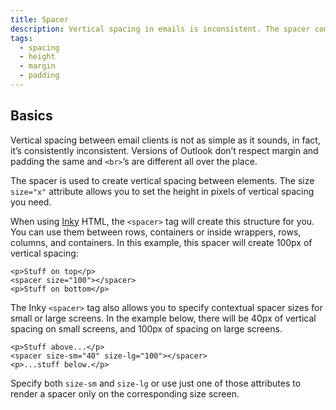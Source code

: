 ```yaml
---
title: Spacer
description: Vertical spacing in emails is inconsistent. The spacer component will help you create the space you need, the same on every device and client.
tags:
  - spacing
  - height
  - margin
  - padding
---
```


## Basics

Vertical spacing between email clients is not as simple as it sounds, in fact, it’s consistently inconsistent. Versions of Outlook don’t respect margin and padding the same and `<br>`’s are different all over the place. 

The spacer is used to create vertical spacing between elements. The size `size="x"` attribute allows you to set the height in pixels of vertical spacing you need.

When using [Inky](inky.html) HTML, the `<spacer>` tag will create this structure for you. You can use them between rows, containers or inside wrappers, rows, columns, and containers. In this example, this spacer will create 100px of vertical spacing:

```inky_example
<p>Stuff on top</p>
<spacer size="100"></spacer>
<p>Stuff on bottom</p>
```

The Inky `<spacer>` tag also allows you to specify contextual spacer sizes for small or large screens. In the example below, there will be 40px of vertical spacing on small screens, and 100px of spacing on large screens.


```inky_example
<p>Stuff above...</p>
<spacer size-sm="40" size-lg="100"></spacer>
<p>...stuff below.</p>
```

Specify both `size-sm` and `size-lg` or use just one of those attributes to render a spacer only on the corresponding size screen.
